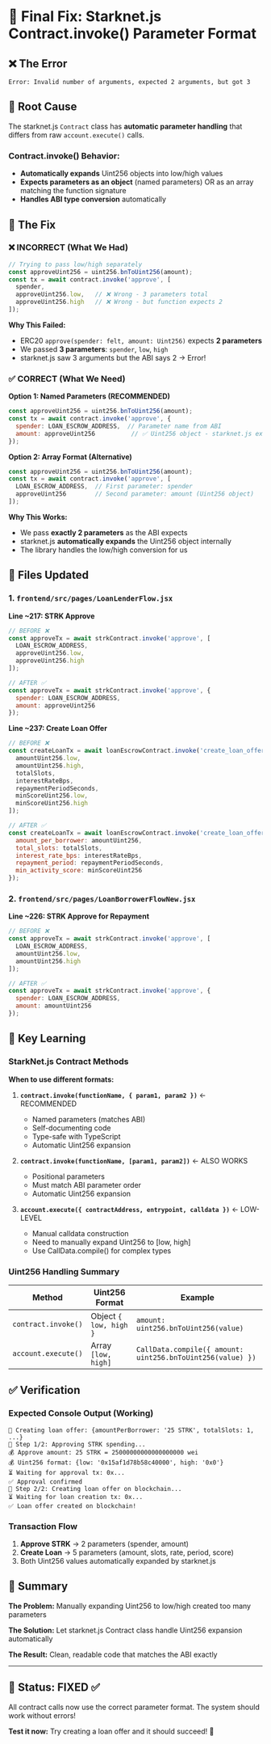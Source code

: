 # 🔧 Final Fix: Starknet.js Contract.invoke() Parameter Format

## ❌ The Error
```
Error: Invalid number of arguments, expected 2 arguments, but got 3
```

## 🎯 Root Cause

The starknet.js `Contract` class has **automatic parameter handling** that differs from raw `account.execute()` calls.

### Contract.invoke() Behavior:
- **Automatically expands** Uint256 objects into low/high values
- **Expects parameters as an object** (named parameters) OR as an array matching the function signature
- **Handles ABI type conversion** automatically

## 🔧 The Fix

### ❌ INCORRECT (What We Had)
```javascript
// Trying to pass low/high separately
const approveUint256 = uint256.bnToUint256(amount);
const tx = await contract.invoke('approve', [
  spender,
  approveUint256.low,   // ❌ Wrong - 3 parameters total
  approveUint256.high   // ❌ Wrong - but function expects 2
]);
```

**Why This Failed:**
- ERC20 `approve(spender: felt, amount: Uint256)` expects **2 parameters**
- We passed **3 parameters**: `spender`, `low`, `high`
- starknet.js saw 3 arguments but the ABI says 2 → Error!

### ✅ CORRECT (What We Need)

**Option 1: Named Parameters (RECOMMENDED)**
```javascript
const approveUint256 = uint256.bnToUint256(amount);
const tx = await contract.invoke('approve', {
  spender: LOAN_ESCROW_ADDRESS,  // Parameter name from ABI
  amount: approveUint256          // ✅ Uint256 object - starknet.js expands it
});
```

**Option 2: Array Format (Alternative)**
```javascript
const approveUint256 = uint256.bnToUint256(amount);
const tx = await contract.invoke('approve', [
  LOAN_ESCROW_ADDRESS,  // First parameter: spender
  approveUint256        // Second parameter: amount (Uint256 object)
]);
```

**Why This Works:**
- We pass **exactly 2 parameters** as the ABI expects
- starknet.js **automatically expands** the Uint256 object internally
- The library handles the low/high conversion for us

## 📝 Files Updated

### 1. `frontend/src/pages/LoanLenderFlow.jsx`

**Line ~217: STRK Approve**
```javascript
// BEFORE ❌
const approveTx = await strkContract.invoke('approve', [
  LOAN_ESCROW_ADDRESS,
  approveUint256.low,
  approveUint256.high
]);

// AFTER ✅
const approveTx = await strkContract.invoke('approve', {
  spender: LOAN_ESCROW_ADDRESS,
  amount: approveUint256
});
```

**Line ~237: Create Loan Offer**
```javascript
// BEFORE ❌
const createLoanTx = await loanEscrowContract.invoke('create_loan_offer', [
  amountUint256.low,
  amountUint256.high,
  totalSlots,
  interestRateBps,
  repaymentPeriodSeconds,
  minScoreUint256.low,
  minScoreUint256.high
]);

// AFTER ✅
const createLoanTx = await loanEscrowContract.invoke('create_loan_offer', {
  amount_per_borrower: amountUint256,
  total_slots: totalSlots,
  interest_rate_bps: interestRateBps,
  repayment_period: repaymentPeriodSeconds,
  min_activity_score: minScoreUint256
});
```

### 2. `frontend/src/pages/LoanBorrowerFlowNew.jsx`

**Line ~226: STRK Approve for Repayment**
```javascript
// BEFORE ❌
const approveTx = await strkContract.invoke('approve', [
  LOAN_ESCROW_ADDRESS,
  amountUint256.low,
  amountUint256.high
]);

// AFTER ✅
const approveTx = await strkContract.invoke('approve', {
  spender: LOAN_ESCROW_ADDRESS,
  amount: amountUint256
});
```

## 🧠 Key Learning

### StarkNet.js Contract Methods

**When to use different formats:**

1. **`contract.invoke(functionName, { param1, param2 })`** ← RECOMMENDED
   - Named parameters (matches ABI)
   - Self-documenting code
   - Type-safe with TypeScript
   - Automatic Uint256 expansion

2. **`contract.invoke(functionName, [param1, param2])`** ← ALSO WORKS
   - Positional parameters
   - Must match ABI parameter order
   - Automatic Uint256 expansion

3. **`account.execute({ contractAddress, entrypoint, calldata })`** ← LOW-LEVEL
   - Manual calldata construction
   - Need to manually expand Uint256 to [low, high]
   - Use CallData.compile() for complex types

### Uint256 Handling Summary

| Method | Uint256 Format | Example |
|--------|----------------|---------|
| `contract.invoke()` | Object `{ low, high }` | `amount: uint256.bnToUint256(value)` |
| `account.execute()` | Array `[low, high]` | `CallData.compile({ amount: uint256.bnToUint256(value) })` |

## ✅ Verification

### Expected Console Output (Working)
```
💼 Creating loan offer: {amountPerBorrower: '25 STRK', totalSlots: 1, ...}
📝 Step 1/2: Approving STRK spending...
💰 Approve amount: 25 STRK = 25000000000000000000 wei
💰 Uint256 format: {low: '0x15af1d78b58c40000', high: '0x0'}
⏳ Waiting for approval tx: 0x...
✅ Approval confirmed
📜 Step 2/2: Creating loan offer on blockchain...
⏳ Waiting for loan creation tx: 0x...
✅ Loan offer created on blockchain!
```

### Transaction Flow
1. **Approve STRK** → 2 parameters (spender, amount)
2. **Create Loan** → 5 parameters (amount, slots, rate, period, score)
3. Both Uint256 values automatically expanded by starknet.js

## 🎯 Summary

**The Problem:** Manually expanding Uint256 to low/high created too many parameters

**The Solution:** Let starknet.js Contract class handle Uint256 expansion automatically

**The Result:** Clean, readable code that matches the ABI exactly

---

## 🚀 Status: FIXED ✅

All contract calls now use the correct parameter format. The system should work without errors!

**Test it now:** Try creating a loan offer and it should succeed! 🎉
